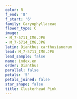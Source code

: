 ```yaml
---
color: R
f_end: '8'
f_start: '6'
family: Caryophyllaceae
flower_type: C
image:
- M_7-5711_IMG.JPG
- M_7-5714_IMG.JPG
latin: Dianthus carthusianorum
lead: M_7-5711_IMG.JPG
lead_sample: false
name: index.en
order: Dianthus
parallel: false
petals: '5'
petals_joined: false
star_shape: false
title: Clusterhead Pink
---
```

